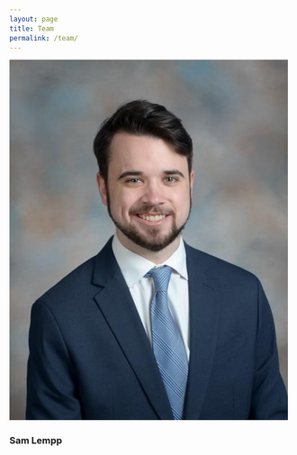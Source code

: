 ```yaml
---
layout: page
title: Team
permalink: /team/
---
```

<div style="width: 100%; display: table;">
  <div style="width=30%">
    <img src="/images/sam_lempp.jpg">
  </div>
  <div style="width=70%:">
    <h3>
      Sam Lempp
    </h3>
  </div>
</div>
